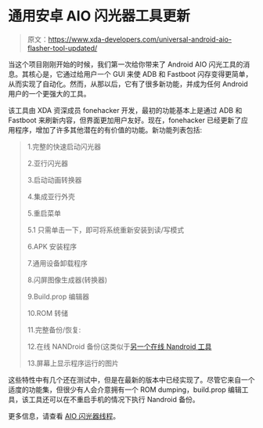 # 通用安卓 AIO 闪光器工具更新

> 原文：<https://www.xda-developers.com/universal-android-aio-flasher-tool-updated/>

当这个项目刚刚开始的时候，我们第一次给你带来了 Android AIO 闪光工具的消息。其核心是，它通过给用户一个 GUI 来使 ADB 和 Fastboot 闪存变得更简单，从而实现了自动化。然而，从那以后，它有了很多新功能，并成为任何 Android 用户的一个更强大的工具。

该工具由 XDA 资深成员 fonehacker 开发，最初的功能基本上是通过 ADB 和 Fastboot 来刷新内容，但界面更加用户友好。现在，fonehacker 已经更新了应用程序，增加了许多其他潜在的有价值的功能。新功能列表包括:

> 1.完整的快速启动闪光器
> 
> 2.亚行闪光器
> 
> 3.启动动画转换器
> 
> 4.集成亚行外壳
> 
> 5.重启菜单
> 
> 5.1 只需单击一下，即可将系统重新安装到读/写模式
> 
> 6.APK 安装程序
> 
> 7.通用设备卸载程序
> 
> 8.闪屏图像生成器(转换器)
> 
> 9.Build.prop 编辑器
> 
> 10.ROM 转储
> 
> 11.完整备份/恢复:
> 
> 12.在线 NANDroid 备份(这类似于[另一个在线 Nandroid 工具](http://www.xda-developers.com/android/online-nandroid-backups-without-rebooting-ported-to-most-android-devices/)
> 
> 13.屏幕上显示程序运行的图片

这些特性中有几个还在测试中，但是在最新的版本中已经实现了。尽管它来自一个适度的功能集，但很少有人会介意拥有一个 ROM dumping，build.prop 编辑工具，该工具还可以在不重启手机的情况下执行 Nandroid 备份。

更多信息，请查看 [AIO 闪光器线程](http://forum.xda-developers.com/showthread.php?p=28719715)。